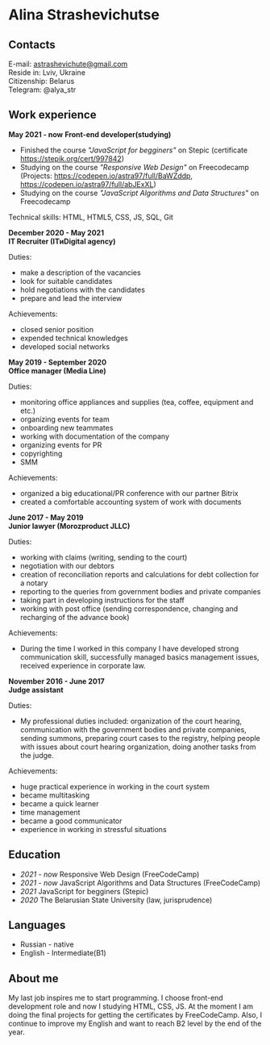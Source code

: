 
# Alina Strashevichutse


## Contacts

E-mail: astrashevichute@gmail.com  
Reside in: Lviv, Ukraine  
Citizenship: Belarus    
Telegram: @alya_str    


## Work experience 

**May 2021 - now**
**Front-end developer(studying)**

* Finished the course *"JavaScript for begginers"* on Stepic (certificate https://stepik.org/cert/997842)
* Studying on the course *"Responsive Web Design"* on Freecodecamp (Projects: https://codepen.io/astra97/full/BaWZddp, https://codepen.io/astra97/full/abJExXL)  
* Studying on the course *"JavaScript Algorithms and Data Structures"* on Freecodecamp  

Technical skills: HTML, HTML5, CSS, JS, SQL, Git 

**December 2020 - May 2021**  
**IT Recruiter (ITиDigital agency)**  

Duties:  

* make a description of the vacancies  
* look for suitable candidates  
* hold negotiations with the candidates  
* prepare and lead the interview  

Achievements: 

* closed senior position 
* expended technical knowledges  
* developed social networks  

**May 2019 - September 2020**  
**Office manager (Media Line)**  

Duties:   

* monitoring office appliances and supplies (tea, coffee, equipment and etc.)  
* organizing events for team  
* onboarding new teammates  
* working with documentation of the company  
* organizing events for PR  
* copyrighting  
* SMM

Achievements: 

* organized a big educational/PR conference with our partner Bitrix  
* created a comfortable accounting system of work with documents  

**June 2017 - May 2019**  
**Junior lawyer (Morozproduct JLLC)**

Duties: 

* working with claims (writing, sending to the court)  
* negotiation with our debtors  
* creation of reconciliation reports and calculations for debt collection for a notary  
* reporting to the queries from government bodies and private companies  
* taking part in developing instructions for the staff  
* working with post office (sending correspondence, changing and recharging of the advance book)  

Achievements: 

* During the time I worked in this company I have developed strong communication skill, successfully
managed basics management issues, received experience in corporate law.  

**November 2016 - June 2017**  
**Judge assistant**

Duties:  

* My professional duties included: organization of the court hearing, communication with the government
bodies and private companies, sending summons, preparing court cases to the registry, helping people with
issues about court hearing organization, doing another tasks from the judge. 

Achievements: 

* huge practical experience in working in the court system  
* became multitasking  
* became a quick learner  
* time management  
* became a good communicator   
* experience in working in stressful situations  


## Education  

* *2021 - now* Responsive Web Design (FreeCodeCamp)  
* *2021 - now* JavaScript Algorithms and Data Structures (FreeCodeCamp)  
* *2021* JavaScript for begginers (Stepic)  
* *2020* The Belarusian State University (law, jurisprudence)   


## Languages

* Russian - native 
* English - Intermediate(B1) 


## About me

My last job inspires me to start programming. I choose front-end development role and now I studying HTML, CSS, JS. At the moment I am doing the final projects for getting the certificates by FreeCodeCamp. Also, I continue to improve my English and want to reach B2 level by the end of the year.  












